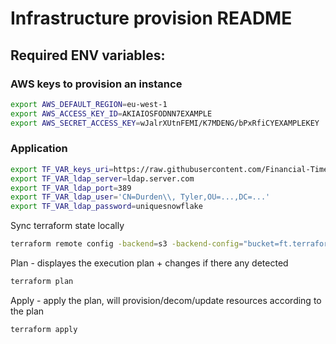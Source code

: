 # Infrastructure provision README

## Required ENV variables:

### AWS keys to provision an instance

```sh
export AWS_DEFAULT_REGION=eu-west-1
export AWS_ACCESS_KEY_ID=AKIAIOSFODNN7EXAMPLE
export AWS_SECRET_ACCESS_KEY=wJalrXUtnFEMI/K7MDENG/bPxRfiCYEXAMPLEKEY
```

### Application

```sh
export TF_VAR_keys_uri=https://raw.githubusercontent.com/Financial-Times/up-ssh-keys/master/authorized_keys
export TF_VAR_ldap_server=ldap.server.com
export TF_VAR_ldap_port=389
export TF_VAR_ldap_user='CN=Durden\\, Tyler,OU=...,DC=...'
export TF_VAR_ldap_password=uniquesnowflake
```

Sync terraform state locally

```sh
terraform remote config -backend=s3 -backend-config="bucket=ft.terraform.state-files" -backend-config="key=coco-key-ad-valid-svc/terraform.tfstate" -backend-config="region=eu-west-1"
```

Plan - displayes the execution plan + changes if there any detected

```sh
terraform plan
```

Apply - apply the plan, will provision/decom/update resources according to the plan

```sh
terraform apply
```
